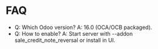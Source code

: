 # FAQ

- Q: Which Odoo version? A: 16.0 (OCA/OCB packaged).
- Q: How to enable? A: Start server with --addon sale_credit_note_reversal or install in UI.
